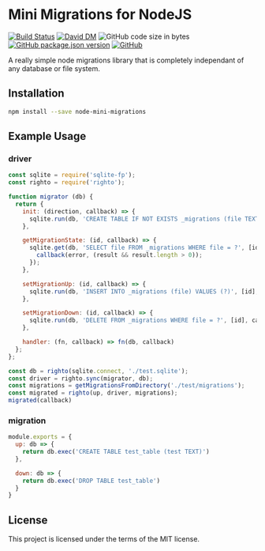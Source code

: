 # Mini Migrations for NodeJS
[![Build Status](https://travis-ci.org/markwylde/node-mini-migrations.svg?branch=master)](https://travis-ci.org/markwylde/node-mini-migrations)
[![David DM](https://david-dm.org/markwylde/node-mini-migrations.svg)](https://david-dm.org/markwylde/node-mini-migrations)
![GitHub code size in bytes](https://img.shields.io/github/languages/code-size/markwylde/node-mini-migrations)
[![GitHub package.json version](https://img.shields.io/github/package-json/v/markwylde/node-mini-migrations)](https://github.com/markwylde/node-mini-migrations/releases)
[![GitHub](https://img.shields.io/github/license/markwylde/node-mini-migrations)](https://github.com/markwylde/node-mini-migrations/blob/master/LICENSE)

A really simple node migrations library that is completely independant of any database or file system.

## Installation
```bash
npm install --save node-mini-migrations
```

## Example Usage
### driver
```javascript
const sqlite = require('sqlite-fp');
const righto = require('righto');

function migrator (db) {
  return {
    init: (direction, callback) => {
      sqlite.run(db, 'CREATE TABLE IF NOT EXISTS _migrations (file TEXT PRIMARY KEY);', callback);
    },

    getMigrationState: (id, callback) => {
      sqlite.get(db, 'SELECT file FROM _migrations WHERE file = ?', [id], (error, result) => {
        callback(error, (result && result.length > 0));
      });
    },

    setMigrationUp: (id, callback) => {
      sqlite.run(db, 'INSERT INTO _migrations (file) VALUES (?)', [id], callback);
    },

    setMigrationDown: (id, callback) => {
      sqlite.run(db, 'DELETE FROM _migrations WHERE file = ?', [id], callback);
    },

    handler: (fn, callback) => fn(db, callback)
  };
};

const db = righto(sqlite.connect, './test.sqlite');
const driver = righto.sync(migrator, db);
const migrations = getMigrationsFromDirectory('./test/migrations');
const migrated = righto(up, driver, migrations);
migrated(callback)
```

### migration
```javascript
module.exports = {
  up: db => {
    return db.exec('CREATE TABLE test_table (test TEXT)')
  },

  down: db => {
    return db.exec('DROP TABLE test_table')
  }
}
```

## License
This project is licensed under the terms of the MIT license.
